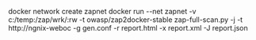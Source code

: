 docker network create zapnet
docker run --net zapnet -v c:/temp:/zap/wrk/:rw -t owasp/zap2docker-stable zap-full-scan.py -j -t http://ngnix-weboc -g gen.conf -r report.html -x report.xml -J report.json
